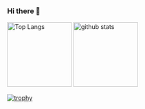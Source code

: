 ### Hi there 👋

<!--
**mitsuki-yamauchi/mitsuki-yamauchi** is a ✨ _special_ ✨ repository because its `README.md` (this file) appears on your GitHub profile.

Here are some ideas to get you started:

- 🔭 I’m currently working on ...
- 🌱 I’m currently learning ...
- 👯 I’m looking to collaborate on ...
- 🤔 I’m looking for help with ...
- 💬 Ask me about ...
- 📫 How to reach me: ...
- 😄 Pronouns: ...
- ⚡ Fun fact: ...
-->

<p align="left"> 
  <img alt="Top Langs" height="150px" src="https://github-readme-stats.vercel.app/api/top-langs/?username=mitsuki-yamauchi&layout=compact&count_private=true&show_icons=true&theme=gruvbox" />
  <img alt="github stats" height="150px" src="https://github-readme-stats.vercel.app/api?username=mitsuki-yamauchi&count_private=true&show_icons=true&show_icons=true&theme=gruvbox" />
</p>

[![trophy](https://github-profile-trophy.vercel.app/?username=mitsuki-yamauchi&theme=gruvbox&column=7
)](https://github.com/ryo-ma/github-profile-trophy)
